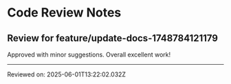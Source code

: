 # Code Review Notes

## Review for feature/update-docs-1748784121179

Approved with minor suggestions. Overall excellent work!

---
Reviewed on: 2025-06-01T13:22:02.032Z